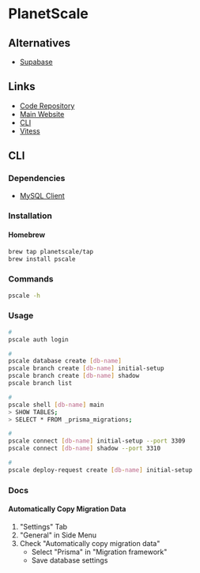 # PlanetScale

<!--
https://github.com/planetscale/integrations/tree/main/vercel/nextjs-example
https://github.com/planetscale/beam
-->

## Alternatives

- [Supabase](/supabase.md)

## Links

- [Code Repository](https://github.com/planetscale/cli)
- [Main Website](https://planetscale.com/)
- [CLI](https://planetscale.com/cli)
- [Vitess](https://planetscale.com/vitess)

## CLI

### Dependencies

- [MySQL Client](/mysql/mysql-client.md#cli)

### Installation

#### Homebrew

```sh
brew tap planetscale/tap
brew install pscale
```

### Commands

```sh
pscale -h
```

### Usage

```sh
#
pscale auth login

#
pscale database create [db-name]
pscale branch create [db-name] initial-setup
pscale branch create [db-name] shadow
pscale branch list

#
pscale shell [db-name] main
> SHOW TABLES;
> SELECT * FROM _prisma_migrations;

#
pscale connect [db-name] initial-setup --port 3309
pscale connect [db-name] shadow --port 3310

#
pscale deploy-request create [db-name] initial-setup
```

### Docs

#### Automatically Copy Migration Data

1. "Settings" Tab
2. "General" in Side Menu
3. Check "Automatically copy migration data"
   - Select "Prisma" in "Migration framework"
   - Save database settings
